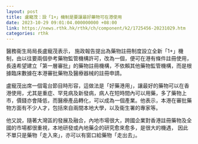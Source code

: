 ```yaml
---
layout: post
title: 盧寵茂：設「1+」機制是要讓最好藥物可在港使用
date: 2023-10-29 09:01:04.000000000 +08:00
link: https://news.rthk.hk/rthk/ch/component/k2/1725456-20231029.htm
categories: rthk
---
```


醫務衞生局局長盧寵茂表示， 施政報告提出為藥物註冊制度設立全新「1+」機制，由以往要兩個參考藥物監管機構許可，改為一個，便可在港有條件註冊使用，長遠希望建立「第一層審批」的藥物註冊機構，不依賴其他藥物監管機構，而是根據臨床數據在本港審批藥物及醫療器械的註冊申請。

盧寵茂出席一個電台節目時形容，這做法是「好藥港用」，讓最好的藥物可以在香港使用，尤其是重症、罕見病及新發病，病人在短時間內可以用藥，多了藥物上市，價錢亦會降低，而醫療產品轉化，可以成為一個產業。他表示，本港在審批藥物方面有不少人才，包括來自兩間本地大學，以及衞生署的專家等。 

他又說，隨著大灣區的發展及融合，內地市場很大，跨國企業對香港註冊藥物及全國的市場都很重視，本地研發或內地藥企的研究愈來愈多，是很大的機遇， 因此不單只是藥物「走入來」，亦可以有窗口給藥物「走出去」。
